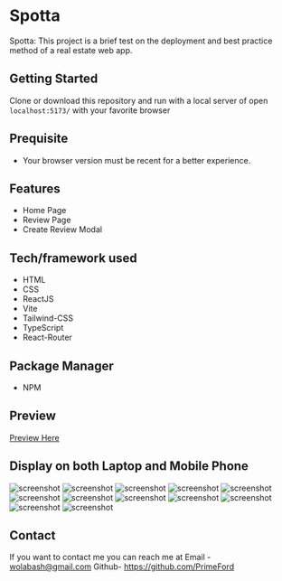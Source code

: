 # Spotta

Spotta: This project is a brief test on the deployment and best practice method of a real estate web app.

## Getting Started

Clone or download this repository and run with a local server of open `localhost:5173/` with your favorite browser

## Prequisite

- Your browser version must be recent for a better experience.

## Features

- Home Page
- Review Page
- Create Review Modal

## Tech/framework used

- HTML
- CSS
- ReactJS
- Vite
- Tailwind-CSS
- TypeScript
- React-Router

## Package Manager
- NPM


## Preview

[Preview Here](https://spotta-test.vercel.app/)

## Display on both Laptop and Mobile Phone
![screenshot](./public/Image/snip.png)
![screenshot](./public/Image/snip2.png)
![screenshot](./public/Image/snip3.png)
![screenshot](./public/Image/snip4.png)
![screenshot](./public/Image/snip5.png)
![screenshot](./public/Image/snip6.png)
![screenshot](./public/Image/snip7.png)
![screenshot](./public/Image/snip8.png)
![screenshot](./public/Image/snip9.png)
![screenshot](./public/Image/snip10.png)
![screenshot](./public/Image/snip11.png)
![screenshot](./public/Image/snip12.png)

## Contact

If you want to contact me you can reach me at
Email - wolabash@gmail.com 
Github- https://github.com/PrimeFord


